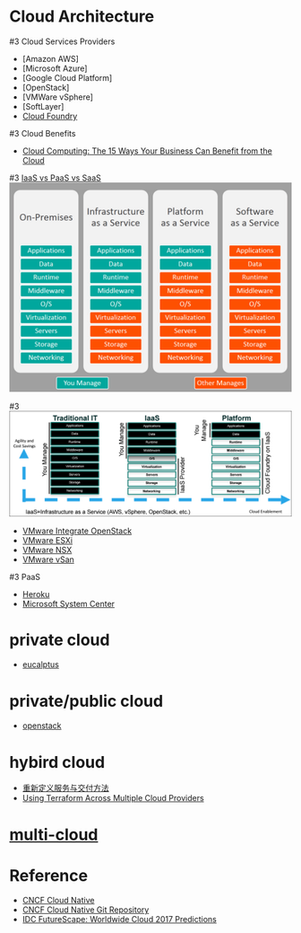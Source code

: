 # Cloud Architecture

#3 Cloud Services Providers

* [Amazon AWS]
* [Microsoft Azure]
* [Google Cloud Platform]
* [OpenStack]
* [VMWare vSphere]
* [SoftLayer]
* [Cloud Foundry](cloud-foundry/cloud-foundry.md)


#3 Cloud Benefits

* [Cloud Computing: The 15 Ways Your Business Can Benefit from the Cloud](https://www.thorntech.com/2016/06/cloud-computing-the-15-ways-your-business-can-benefit-from-the-cloud/)

#3 [IaaS vs PaaS vs SaaS](https://www.bmc.com/blogs/saas-vs-paas-vs-iaas-whats-the-difference-and-how-to-choose)
![IaaS vs PaaS vs SaaS](iaas-paas-saas-comparison.jpg)

#3 ![IaaS](iaas-cloud-foundry.png)

* [VMware Integrate OpenStack](https://www.vmware.com/products/openstack.html)
* [VMware ESXi](https://en.wikipedia.org/wiki/VMware_ESXi)
* [VMware NSX](https://www.vmware.com/products/nsx.html)
* [VMware vSan](https://www.vmware.com/products/vsan.html)

#3 PaaS

* [Heroku](https://www.heroku.com)
* [Microsoft System Center](https://partner.microsoft.com/en-us/solutions/microsoft-system-center)
  
# private cloud

* [eucalptus](../../tool/eucalptus/eucalptus.md)
  
# private/public cloud

* [openstack](../../tool/openstack/openstack.md) 

# hybird cloud

* [重新定义服务与交付方法](https://www.ibm.com/developerworks/cn/cloud/library/cl-hybridcloud1/)
* [Using Terraform Across Multiple Cloud Providers](http://darylscorner.com/2016/11/using-terraform-across-multiple-cloud-providers/)

# [multi-cloud](multi-cloud/multi-cloud.md)


# Reference

* [CNCF Cloud Native](https://landscape.cncf.io/)
* [CNCF Cloud Native Git Repository](https://github.com/cncf/landscape)
* [IDC FutureScape: Worldwide Cloud 2017 Predictions](https://www.idc.com/research/viewtoc.jsp?containerId=US41863916)